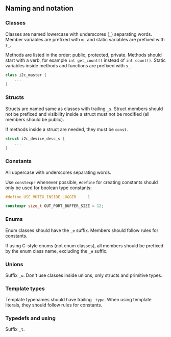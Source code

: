 ## Naming and notation

### Classes
Classes are named lowercase with underscores (`_`) separating words. Member variables are prefixed with `m_` and static variables are prefixed with `s_`.

Methods are listed in the order: public, protected, private.
Methods should start with a verb, for example `int get_count()` instead of `int count()`. Static variables inside methods and functions are prefixed with `s_`.

```cpp
class i2c_master {
    ...
}
```

### Structs
Structs are named same as classes with trailing `_s`. Struct members should not be prefixed and visibility inside a struct must not be modified (all members should be public).

If methods inside a struct are needed, they must be `const`.

```cpp
struct i2c_device_desc_s {
    ...
}
```

### Constants
All uppercase with underscores separating words.

Use `constexpr` whenever possible, `#define` for creating constants should only be used for boolean type constants:

```cpp
#define USE_MUTEX_INSIDE_LOGGER     1

constexpr size_t OUT_PORT_BUFFER_SIZE = 12;
```

### Enums
Enum classes should have the `_e` suffix. Members should follow rules for constants.

If using C-style enums (not enum classes), all members should be prefixed by the enum class name, excluding the `_e` suffix.

### Unions
Suffix `_u`. Don't use classes inside unions, only structs and primitive types.

### Template types
Template typenames should have trailing `_type`. When using template literals, they should follow rules for constants.

### Typedefs and using
Suffix `_t`.